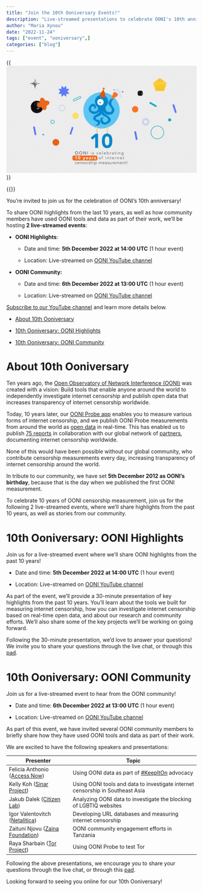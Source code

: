 ```yaml
---
title: "Join the 10th Ooniversary Events!"
description: "Live-streamed presentations to celebrate OONI's 10th anniversary."
author: "Maria Xynou"
date: "2022-11-24"
tags: ["event", "ooniversary",]
categories: ["blog"]
---
```


{{<img src="images/ooniversary.jpg" title="10th Ooniversary" alt="10th Ooniversary">}}

{{<youtube-subscribe>}}

You’re invited to join us for the celebration of OONI’s 10th
anniversary!

To share OONI highlights from the last 10 years, as well as how
community members have used OONI tools and data as part of their work,
we’ll be hosting **2 live-streamed events**:

* **OONI Highlights**:

    * Date and time: **5th December 2022 at 14:00 UTC** (1 hour event)

    * Location: Live-streamed on [OONI YouTube channel](https://www.youtube.com/watch?v=f4D4gq9TBMg)

* **OONI Community:**

    * Date and time: **6th December 2022 at 13:00 UTC** (1 hour event)

    * Location: Live-streamed on [OONI YouTube channel](https://www.youtube.com/watch?v=Co_f8KPBIZM)

[Subscribe to our YouTube channel](https://www.youtube.com/c/OONIorg)
and learn more details below.

* [About 10th Ooniversary](#about-10th-ooniversary)

* [10th Ooniversary: OONI Highlights](#10th-ooniversary-ooni-highlights)

* [10th Ooniversary: OONI Community](#10th-ooniversary-ooni-community)

# About 10th Ooniversary

Ten years ago, the [Open Observatory of Network Interference (OONI)](https://ooni.org/) was created with a vision: Build tools that
enable anyone around the world to independently investigate internet
censorship and publish open data that increases transparency of internet
censorship worldwide.

Today, 10 years later, our [OONI Probe app](https://ooni.org/install/)
enables you to measure various forms of internet censorship, and we
publish OONI Probe measurements from around the world as [open data](https://ooni.org/data/) in real-time. This has enabled us to
publish [75 reports](https://ooni.org/reports/) in collaboration with
our global network of [partners](https://ooni.org/partners),
documenting internet censorship worldwide.

None of this would have been possible without our global community, who
contribute censorship measurements every day, increasing transparency of
internet censorship around the world.

In tribute to our community, we have set **5th December 2012 as OONI’s
birthday**, because that is the day when we published the first OONI
measurement.

To celebrate 10 years of OONI censorship measurement, join us for the
following 2 live-streamed events, where we’ll share highlights from the
past 10 years, as well as stories from our community.

# 10th Ooniversary: OONI Highlights

Join us for a live-streamed event where we’ll share OONI highlights from
the past 10 years!

* Date and time: **5th December 2022 at 14:00 UTC** (1 hour event)

* Location: Live-streamed on [OONI YouTube channel](https://www.youtube.com/watch?v=f4D4gq9TBMg)

As part of the event, we’ll provide a 30-minute presentation of key
highlights from the past 10 years. You’ll learn about the tools we built
for measuring internet censorship, how you can investigate internet
censorship based on real-time open data, and about our research and
community efforts. We’ll also share some of the key projects we’ll be
working on going forward.

Following the 30-minute presentation, we’d love to answer your
questions! We invite you to share your questions through the live chat,
or through this
[pad](https://pad.riseup.net/p/10th-ooniversary-questions-keep).

# 10th Ooniversary: OONI Community

Join us for a live-streamed event to hear from the OONI community!

* Date and time: **6th December 2022 at 13:00 UTC** (1 hour event)

* Location: Live-streamed on [OONI YouTube channel](https://www.youtube.com/watch?v=Co_f8KPBIZM)

As part of this event, we have invited several OONI community members to
briefly share how they have used OONI tools and data as part of their
work.

We are excited to have the following speakers and presentations:

|**Presenter**                       |**Topic**                                                                         |
|--------------------------------|------------------------------------------------------------------------------|
|Felicia Anthonio ([Access Now](https://www.accessnow.org/))   |Using OONI data as part of [#KeepItOn](https://www.accessnow.org/keepiton/) advocacy                                 |
|Kelly Koh ([Sinar Project](https://sinarproject.org/))       |Using OONI tools and data to investigate internet censorship in Southeast Asia|
|Jakub Dalek ([Citizen Lab](https://citizenlab.ca/))       |Analyzing OONI data to investigate the blocking of LGBTIQ websites            |
|Igor Valentovitch ([Netalitica](https://netalitica.com/))  |Developing URL databases and measuring internet censorship                             |
|Zaituni Njovu ([Zaina Foundation](https://zainafoundationtz.org/))|OONI community engagement efforts in Tanzania                                 |
|Raya Sharbain ([Tor Project](https://www.torproject.org/))     |Using OONI Probe to test Tor                                                  |


Following the above presentations, we encourage you to share your
questions through the live chat, or through this
[pad](https://pad.riseup.net/p/10th-ooniversary-community-questions-keep).

Looking forward to seeing you online for our 10th Ooniversary!
